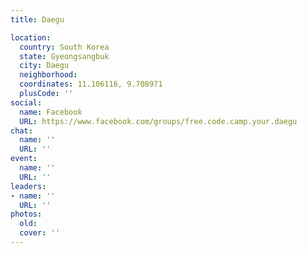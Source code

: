 ```yaml
---
title: Daegu

location:
  country: South Korea
  state: Gyeongsangbuk
  city: Daegu
  neighborhood: 
  coordinates: 11.106116, 9.708971
  plusCode: ''
social:
  name: Facebook
  URL: https://www.facebook.com/groups/free.code.camp.your.daegu
chat:
  name: ''
  URL: ''
event:
  name: ''
  URL: ''
leaders:
- name: ''
  URL: ''
photos:
  old: 
  cover: ''
---
```

